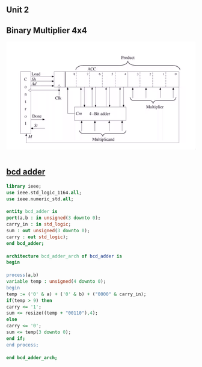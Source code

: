 ## Unit 2

## Binary Multiplier 4x4

![](img/Binary_multiplier.png)



```vhdl

```

## [bcd adder](https://care4you.in/bcd-adder/)

```vhdl
library ieee;
use ieee.std_logic_1164.all;
use ieee.numeric_std.all;

entity bcd_adder is
port(a,b : in unsigned(3 downto 0);
carry_in : in std_logic;
sum : out unsigned(3 downto 0);
carry : out std_logic);
end bcd_adder;

architecture bcd_adder_arch of bcd_adder is
begin

process(a,b)
variable temp : unsigned(4 downto 0);
begin
temp := ('0' & a) + ('0' & b) + ("0000" & carry_in);
if(temp > 9) then
carry <= '1';
sum <= resize((temp + "00110"),4);
else
carry <= '0';
sum <= temp(3 downto 0);
end if;
end process;

end bcd_adder_arch;
```
